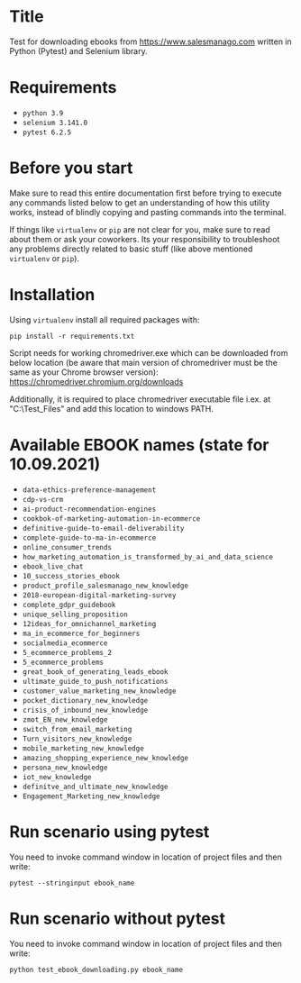 # Title

Test for downloading ebooks from https://www.salesmanago.com written in Python (Pytest) and Selenium library.

# Requirements

* `python 3.9`
* `selenium 3.141.0`
* `pytest 6.2.5`

# Before you start

Make sure to read this entire documentation first before trying to execute any commands listed below to get an
understanding of how this utility works, instead of blindly copying and pasting commands into the terminal.

If things like `virtualenv` or `pip` are not clear for you, make sure to read about them or ask your coworkers. Its your
responsibility to troubleshoot any problems directly related to basic stuff (like above mentioned `virtualenv` or `pip`).

# Installation

Using `virtualenv` install all required packages with:

```commandline
pip install -r requirements.txt
```

Script needs for working chromedriver.exe which can be downloaded from below location (be aware that main version 
of chromedriver must be the same as your Chrome browser version):
https://chromedriver.chromium.org/downloads

Additionally, it is required to place chromedriver executable file i.ex. at "C:\Test_Files" 
and add this location to windows PATH.

# Available EBOOK names (state for 10.09.2021)

* `data-ethics-preference-management`
* `cdp-vs-crm`
* `ai-product-recommendation-engines`
* `cookbok-of-marketing-automation-in-ecommerce`
* `definitive-guide-to-email-deliverability`
* `complete-guide-to-ma-in-ecommerce`
* `online_consumer_trends`
* `how_marketing_automation_is_transformed_by_ai_and_data_science`
* `ebook_live_chat`
* `10_success_stories_ebook`
* `product_profile_salesmanago_new_knowledge`
* `2018-european-digital-marketing-survey`
* `complete_gdpr_guidebook`
* `unique_selling_proposition`
* `12ideas_for_omnichannel_marketing`
* `ma_in_ecommerce_for_beginners`
* `socialmedia_ecommerce`
* `5_ecommerce_problems_2`
* `5_ecommerce_problems`
* `great_book_of_generating_leads_ebook`
* `ultimate_guide_to_push_notifications`
* `customer_value_marketing_new_knowledge`
* `pocket_dictionary_new_knowledge`
* `crisis_of_inbound_new_knowledge`
* `zmot_EN_new_knowledge`
* `switch_from_email_marketing`
* `Turn_visitors_new_knowledge`
* `mobile_marketing_new_knowledge`
* `amazing_shopping_experience_new_knowledge`
* `persona_new_knowledge`
* `iot_new_knowledge`
* `definitve_and_ultimate_new_knowledge`
* `Engagement_Marketing_new_knowledge`

# Run scenario using pytest

You need to invoke command window in location of project files and then write:
```commandline
pytest --stringinput ebook_name
```

# Run scenario without pytest

You need to invoke command window in location of project files and then write:
```commandline
python test_ebook_downloading.py ebook_name
```
